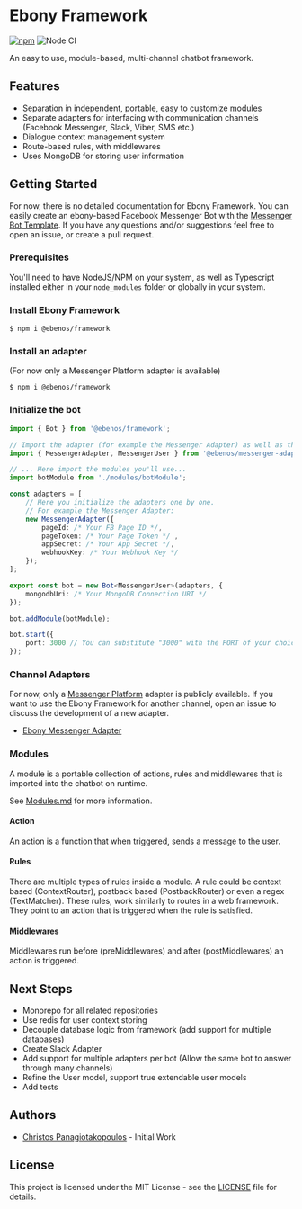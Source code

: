 # Ebony Framework

[![npm](https://img.shields.io/npm/v/ebony-framework)](https://www.npmjs.com/package/ebony-framework)
![Node CI](https://github.com/chrispanag/ebony/workflows/Node%20CI/badge.svg)

An easy to use, module-based, multi-channel chatbot framework.

## Features

* Separation in independent, portable, easy to customize [modules](docs/modules.md)
* Separate adapters for interfacing with communication channels (Facebook Messenger, Slack, Viber, SMS etc.)
* Dialogue context management system
* Route-based rules, with middlewares
* Uses MongoDB for storing user information

## Getting Started

For now, there is no detailed documentation for Ebony Framework. You can easily create an ebony-based Facebook Messenger Bot with the [Messenger Bot Template](https://github.com/chrispanag/messenger-bot-template). If you have any questions and/or suggestions feel free to open an issue, or create a pull request.

### Prerequisites

You'll need to have NodeJS/NPM on your system, as well as Typescript installed either in your `node_modules` folder or globally in your system.

### Install Ebony Framework

```
$ npm i @ebenos/framework
```

### Install an adapter

(For now only a Messenger Platform adapter is available)

```
$ npm i @ebenos/framework
```

### Initialize the bot

```typescript
import { Bot } from '@ebenos/framework';

// Import the adapter (for example the Messenger Adapter) as well as the user model
import { MessengerAdapter, MessengerUser } from '@ebenos/messenger-adapter';

// ... Here import the modules you'll use...
import botModule from './modules/botModule';

const adapters = [
    // Here you initialize the adapters one by one.
    // For example the Messenger Adapter:
    new MessengerAdapter({
        pageId: /* Your FB Page ID */,
        pageToken: /* Your Page Token */ ,
        appSecret: /* Your App Secret */,
        webhookKey: /* Your Webhook Key */
    });
];

export const bot = new Bot<MessengerUser>(adapters, {
    mongodbUri: /* Your MongoDB Connection URI */
});

bot.addModule(botModule);

bot.start({
    port: 3000 // You can substitute "3000" with the PORT of your choice.
});
```

### Channel Adapters

For now, only a [Messenger Platform](https://developers.facebook.com/docs/messenger-platform) adapter is publicly available. If you want to use the Ebony Framework for another channel, open an issue to discuss the development of a new adapter.

* [Ebony Messenger Adapter](https://github.com/chrispanag/ebony-messenger-adapter)

### Modules

A module is a portable collection of actions, rules and middlewares that is imported into the chatbot on runtime.

See [Modules.md](docs/modules.md) for more information.

#### Action

An action is a function that when triggered, sends a message to the user.

#### Rules

There are multiple types of rules inside a module. A rule could be context based (ContextRouter), postback based (PostbackRouter) or even a regex (TextMatcher). These rules, work similarly to routes in a web framework. They point to an action that is triggered when the rule is satisfied.

#### Middlewares

Middlewares run before (preMiddlewares) and after (postMiddlewares) an action is triggered.

## Next Steps

* Monorepo for all related repositories
* Use redis for user context storing
* Decouple database logic from framework (add support for multiple databases)
* Create Slack Adapter
* Add support for multiple adapters per bot (Allow the same bot to answer through many channels)
* Refine the User model, support true extendable user models
* Add tests

## Authors

* [Christos Panagiotakopoulos](https://github.com/chrispanag) - Initial Work

## License

This project is licensed under the MIT License - see the [LICENSE](LICENSE) file for details.
